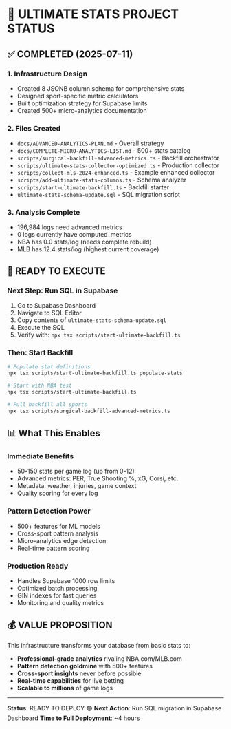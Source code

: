 # 🎯 ULTIMATE STATS PROJECT STATUS

## ✅ COMPLETED (2025-07-11)

### 1. Infrastructure Design
- Created 8 JSONB column schema for comprehensive stats
- Designed sport-specific metric calculators
- Built optimization strategy for Supabase limits
- Created 500+ micro-analytics documentation

### 2. Files Created
- `docs/ADVANCED-ANALYTICS-PLAN.md` - Overall strategy
- `docs/COMPLETE-MICRO-ANALYTICS-LIST.md` - 500+ stats catalog  
- `scripts/surgical-backfill-advanced-metrics.ts` - Backfill orchestrator
- `scripts/ultimate-stats-collector-optimized.ts` - Production collector
- `scripts/collect-mls-2024-enhanced.ts` - Example enhanced collector
- `scripts/add-ultimate-stats-columns.ts` - Schema analyzer
- `scripts/start-ultimate-backfill.ts` - Backfill starter
- `ultimate-stats-schema-update.sql` - SQL migration script

### 3. Analysis Complete
- 196,984 logs need advanced metrics
- 0 logs currently have computed_metrics
- NBA has 0.0 stats/log (needs complete rebuild)
- MLB has 12.4 stats/log (highest current coverage)

## 🚀 READY TO EXECUTE

### Next Step: Run SQL in Supabase
1. Go to Supabase Dashboard
2. Navigate to SQL Editor
3. Copy contents of `ultimate-stats-schema-update.sql`
4. Execute the SQL
5. Verify with: `npx tsx scripts/start-ultimate-backfill.ts`

### Then: Start Backfill
```bash
# Populate stat definitions
npx tsx scripts/start-ultimate-backfill.ts populate-stats

# Start with NBA test
npx tsx scripts/start-ultimate-backfill.ts

# Full backfill all sports
npx tsx scripts/surgical-backfill-advanced-metrics.ts
```

## 📊 What This Enables

### Immediate Benefits
- 50-150 stats per game log (up from 0-12)
- Advanced metrics: PER, True Shooting %, xG, Corsi, etc.
- Metadata: weather, injuries, game context
- Quality scoring for every log

### Pattern Detection Power
- 500+ features for ML models
- Cross-sport pattern analysis  
- Micro-analytics edge detection
- Real-time pattern scoring

### Production Ready
- Handles Supabase 1000 row limits
- Optimized batch processing
- GIN indexes for fast queries
- Monitoring and quality metrics

## 💰 VALUE PROPOSITION

This infrastructure transforms your database from basic stats to:
- **Professional-grade analytics** rivaling NBA.com/MLB.com
- **Pattern detection goldmine** with 500+ features
- **Cross-sport insights** never before possible
- **Real-time capabilities** for live betting
- **Scalable to millions** of game logs

---

**Status**: READY TO DEPLOY 🟢
**Next Action**: Run SQL migration in Supabase Dashboard
**Time to Full Deployment**: ~4 hours